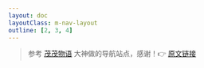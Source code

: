 ```yaml
---
layout: doc
layoutClass: m-nav-layout
outline: [2, 3, 4]
---
```


> 参考 [茂茂物语](https://notes.fe-mm.com/) 大神做的导航站点，感谢！👉 [原文链接](https://notes.fe-mm.com/daily-notes/issue-38)

<style src="./index.scss"></style>

<script setup>
import MNavLinks from './components/MNavLinks.vue'
import { NAV_DATA } from './data'

const { A, B, C, D, E, F } = NAV_DATA
</script>
<style src="./index.scss"></style>

<MNavLinks title="前端生态" :items="A"/>
<MNavLinks title="工具相关" :items="B"/>
<MNavLinks title="大神文章" :items="C"/>
<MNavLinks title="技术提升" :items="D"/>
<MNavLinks title="大数据" :items="E"/>
<MNavLinks title="低代码" :items="F"/>

